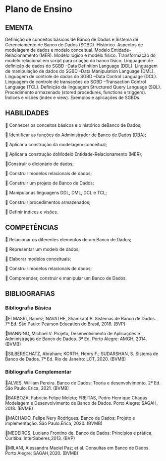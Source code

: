 # Plano de Ensino

## EMENTA
Definição de conceitos básicos de Banco de Dados e Sistema de Gerenciamento de Banco de Dados (SGBD). Histórico. Aspectos de modelagem de dados e modelo conceitual. Modelo Entidade-Relacionamento (MER). Modelo lógico e modelo físico. Transformação do modelo relacional em script para criação do banco físico. Linguagem de definição de dados do SGBD –Data Definition Language (DDL). Linguagem de manipulação de dados do SGBD –Data Manipulation Language (DML). Linguagem de controle de dados do SGBD –Data Control Language (DCL). Linguagem de controle de transações do SGBD –Transaction Control Language (TCL). Definição da linguagem Structured Query Language (SQL). Procedimento armazenado (stored procedures, functions e triggers). Índices e visões (index e view). Exemplos e aplicações de SGBDs.

## HABILIDADES
🔹 Conhecer os conceitos básicos e o histórico deBanco de Dados;

🔹 Identificar as funções do Administrador de Banco de Dados (DBA);

🔹 Aplicar a construção da modelagem conceitual;

🔹 Aplicar a construção doModelo Entidade-Relacionamento (MER);

🔹Construir o dicionário de dados;

🔹 Construir modelos relacionais de dados;

🔹 Construir um projeto de Banco de Dados;

🔹 Manipular as linguagens DDL, DML, DCL e TCL;

🔹 Construir procedimentos armazenados;

🔹 Definir índices e visões.

## COMPETÊNCIAS
🔹 Relacionar os diferentes elementos de um Banco de Dados;

🔹 Representar um modelo de dados;

🔹 Elaborar modelos conceituais;

🔹 Construir modelos relacionais de dados;

🔹 Compreender, construir e manipular um Banco de Dados.

## BIBLIOGRAFIAS

### Bibliografia Básica

🔹ELMASRI, Ramez; NAVATHE, Shamkant B. Sistemas de Banco de Dados. 7ª Ed. São Paulo: Pearson Education do Brasil, 2018. (BVP)

🔹MANNINO, Michael V. Projeto, Desenvolvimento de Aplicações e Administração de Banco de Dados. 3ª Ed. Porto Alegre: AMGH, 2014. (BVMB)

🔹SILBERSCHATZ, Abraham; KORTH, Henry F.; SUDARSHAN, S. Sistema de Banco de Dados. 7ª Ed. Rio de Janeiro: LCT, 2020. (BVMB)

### Bibliografia Complementar

🔹ALVES, William Pereira. Banco de Dados: Teoria e desenvolvimento. 2ª Ed. São Paulo: Erica, 2021. (BVMB)

🔹BARBOZA, Fabrício Felipe Meleto; FREITAS, Pedro Henrique Chagas. Modelagem e Desenvolvimento de Banco de Dados. Porto Alegre: SAGAH, 2018. (BVMB)

🔹MACHADO, Felipe Nery Rodrigues. Banco de Dados: Projeto e implementação. São Paulo:Érica, 2020. (BVMB)

🔹MEDEIROS, Luciano Frontino de. Banco de Dados: Princípios e prática. Curitiba: InterSaberes,2013. (BVP)

🔹MILANI, Alessandra Maciel Paz; et al. Consultas em Banco de Dados. Porto Alegre: SAGAH,2020. (BVMB)
